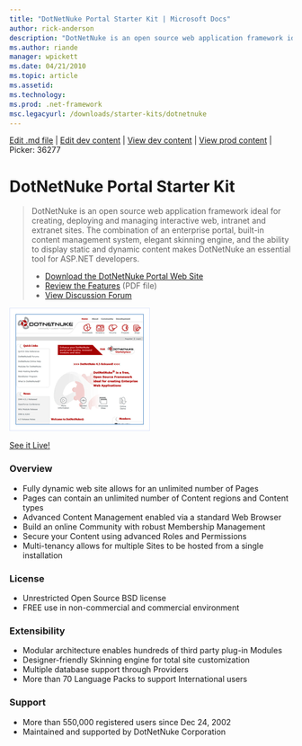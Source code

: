 ```yaml
---
title: "DotNetNuke Portal Starter Kit | Microsoft Docs"
author: rick-anderson
description: "DotNetNuke is an open source web application framework ideal for creating, deploying and managing interactive web, intranet and extranet sites. The combinati..."
ms.author: riande
manager: wpickett
ms.date: 04/21/2010
ms.topic: article
ms.assetid: 
ms.technology: 
ms.prod: .net-framework
msc.legacyurl: /downloads/starter-kits/dotnetnuke
---
```

[Edit .md file](C:\Projects\msc\dev\Msc.Www\Web.ASP\App_Data\github\downloads\starter-kits\dotnetnuke.md) | [Edit dev content](http://www.aspdev.net/umbraco#/content/content/edit/36277) | [View dev content](http://docs.aspdev.net/tutorials/downloads/starter-kits/dotnetnuke.html) | [View prod content](http://www.asp.net/downloads/starter-kits/dotnetnuke) | Picker: 36277

DotNetNuke Portal Starter Kit
====================
> DotNetNuke is an open source web application framework ideal for creating, deploying and managing interactive web, intranet and extranet sites. The combination of an enterprise portal, built-in content management system, elegant skinning engine, and the ability to display static and dynamic content makes DotNetNuke an essential tool for ASP.NET developers.
> 
> - [Download the DotNetNuke Portal Web Site](http://www.dotnetnuke.com/tabid/125/default.aspx)
> - [Review the Features](http://www.dotnetnuke.com/portals/_default/Skins/DNN-Minimal/DotNetNuke%20Feature%20Sheet.pdf) (PDF file)
> - [View Discussion Forum](http://www.dotnetnuke.com/tabid/795/Default.aspx)


![DotNetNuke Portal Starter Kit](dotnetnuke/_static/image1.png)

[See it Live!](http://www.dotnetnuke.com)


### Overview

- Fully dynamic web site allows for an unlimited number of Pages
- Pages can contain an unlimited number of Content regions and Content types
- Advanced Content Management enabled via a standard Web Browser
- Build an online Community with robust Membership Management
- Secure your Content using advanced Roles and Permissions
- Multi-tenancy allows for multiple Sites to be hosted from a single installation

### License

- Unrestricted Open Source BSD license
- FREE use in non-commercial and commercial environment

### Extensibility

- Modular architecture enables hundreds of third party plug-in Modules
- Designer-friendly Skinning engine for total site customization
- Multiple database support through Providers
- More than 70 Language Packs to support International users

### Support

- More than 550,000 registered users since Dec 24, 2002
- Maintained and supported by DotNetNuke Corporation